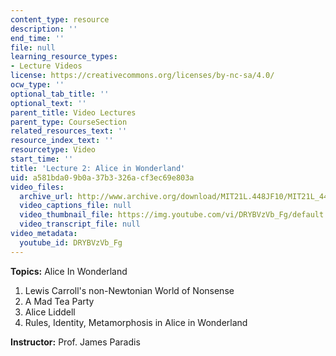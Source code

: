 ```yaml
---
content_type: resource
description: ''
end_time: ''
file: null
learning_resource_types:
- Lecture Videos
license: https://creativecommons.org/licenses/by-nc-sa/4.0/
ocw_type: ''
optional_tab_title: ''
optional_text: ''
parent_title: Video Lectures
parent_type: CourseSection
related_resources_text: ''
resource_index_text: ''
resourcetype: Video
start_time: ''
title: 'Lecture 2: Alice in Wonderland'
uid: a581bda0-9b0a-37b3-326a-cf3ec69e803a
video_files:
  archive_url: http://www.archive.org/download/MIT21L.448JF10/MIT21L_448JF10_lec02_300k.mp4
  video_captions_file: null
  video_thumbnail_file: https://img.youtube.com/vi/DRYBVzVb_Fg/default.jpg
  video_transcript_file: null
video_metadata:
  youtube_id: DRYBVzVb_Fg
---
```


**Topics:** Alice In Wonderland

1.  Lewis Carroll's non-Newtonian World of Nonsense
2.  A Mad Tea Party
3.  Alice Liddell
4.  Rules, Identity, Metamorphosis in Alice in Wonderland

**Instructor:** Prof. James Paradis

